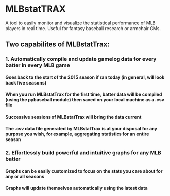 # MLBstatTRAX
A tool to easily monitor and visualize the statistical performance of MLB players in real time.  Useful for fantasy baseball research or armchair GMs.

## Two capabilites of MLBstatTrax:

### 1. Automatically compile and update gamelog data for every batter in every MLB game 
#### Goes back to the start of the 2015 season if ran today (in general, will look back five seasons)
#### When you run MLBstatTrax for the first time, batter data will be compiled (using the pybaseball module) then saved on your local machine as a .csv file
#### Successive sessions of MLBstatTrax will bring the  data current
#### The .csv data file generated by MLBstatTrax is at your disposal for any purpose you wish, for example, aggregating statistics for an entire season

### 2. Effortlessly build powerful and intuitive graphs for any MLB batter
#### Graphs can be easily customized to focus on the stats you care about for any or all seasons
#### Graphs will update themselves automatically using the latest data
